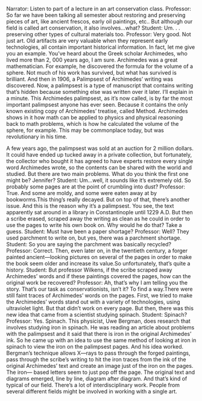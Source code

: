 Narrator: Listen to part of a lecture in an art conservation class.
Professor: So far we have been talking all semester about restoring and preserving pieces of art, like ancient frescos, early oil paintings, etc.. But although our field is called art conservation, it also involves…what?
Student: Um. . . preserving other types of cultural materials too.
Professor: Very good. Not just art. Old artifacts are very valuable when they represent early technologies, all contain important historical information. In fact, let me give you an example. You’ve heard about the Greek scholar Archimedes, who lived more than 2, 000 years ago, I am sure. Archimedes was a great mathematician. For example, he discovered the formula for the volume of a sphere. Not much of his work has survived, but what has survived is brilliant. And then in 1906, a Palimpsest of Archimedes’ writing was discovered. Now, a palimpsest is a type of manuscript that contains writing that’s hidden because something else was written over it later. I’ll explain in a minute. This Archimedes palimpsest, as it’s now called, is by far the most important palimpsest anyone has ever seen. Because it contains the only known existing copy of Archimedes’ treatise, called Method. Archimedes shows in it how math can be applied to physics and physical reasoning back to math problems, which is how he calculated the volume of the sphere, for example. This may be commonplace today, but was revolutionary in his time. 

A few years ago, the palimpsest was sold at an auction for 2 million dollars. It could have ended up tucked away in a private collection, but fortunately, the collector who bought it has agreed to have experts restore every single word Archimedes wrote, so the contents can be shared with the world and studied. But there are two main problems. What do you think the first one might be? Jennifer?
Student: Um…well, it sounds like it’s extremely old. So probably some pages are at the point of crumbling into dust?
Professor: True. And some are moldy, and some were eaten away at by bookworms.This thing’s really decayed. But on top of that, there’s another issue. And this is the reason why it’s a palimpsest. You see, the text apparently sat around in a library in Constantinople until 1229 A.D. But then a scribe erased, scraped away the writing as clean as he could in order to use the pages to write his own book on. Why would he do that? Take a guess.
Student: Must have been a paper shortage?
Professor: Well? They used parchment to write on, but yes, there was a parchment shortage.
Student: So you are saying the parchment was basically recycled?
Professor: Correct. Then, even later on, in the twentieth century, a forger painted ancient—looking pictures on several of the pages in order to make the book seem older and increase its value.So unfortunately, that’s quite a history.
Student: But professor Wilkens, if the scribe scraped away Archimedes’ words and if these paintings covered the pages, how can the original work be recovered?
Professor: Ah, that’s why I am telling you the story. That’s our task as conservationists, isn’t it? To find a way.There were still faint traces of Archimedes’ words on the pages. First, we tried to make the Archimedes’ words stand out with a variety of technologies, using ultraviolet light. But that didn’t work on every page. But then, there was this new idea that came from a scientist studying spinach.
Student: Spinach?
Professor: Yes. Spinach. This physicist, Uwe Bergman, does research that involves studying iron in spinach. He was reading an article about problems with the palimpsest and it said that there is iron in the original Archimedes’ ink. So he came up with an idea to use the same method of looking at iron in spinach to view the iron on the palimpsest pages. And his idea worked. Bergman’s technique allows X—rays to pass through the forged paintings, pass through the scribe’s writing to hit the iron traces from the ink of the original Archimedes’ text and create an image just of the iron on the pages. The iron— based letters seem to just pop off the page. The original text and diagrams emerged, line by line, diagram after diagram. And that’s kind of typical of our field. There’s a lot of interdisciplinary work. People from several different fields might be involved in working with a single art.
